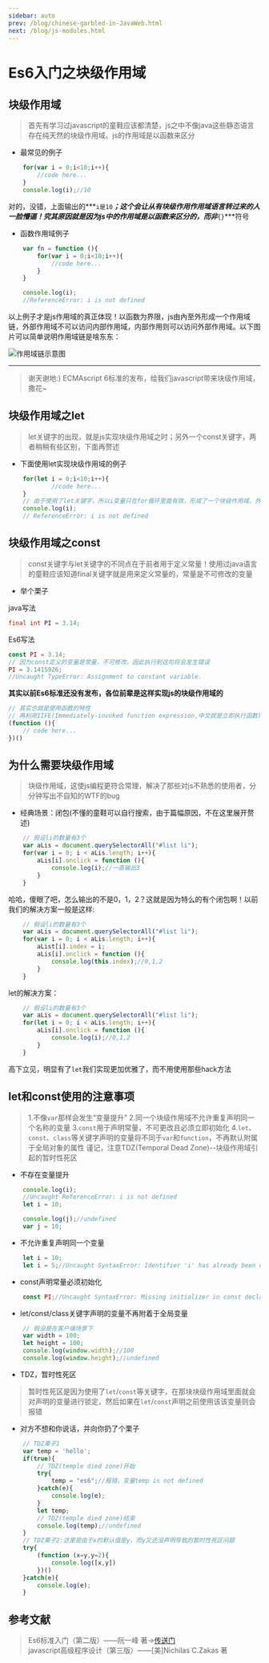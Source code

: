 ```yaml
---
sidebar: auto
prev: /blog/chinese-garbled-in-JavaWeb.html
next: /blog/js-modules.html
---
```


# Es6入门之块级作用域


## 块级作用域

> 首先有学习过javascript的童鞋应该都清楚，js之中不像java这些静态语言存在纯天然的块级作用域。js的作用域是以函数来区分

* 最常见的例子

```javascript
    for(var i = 0;i<10;i++){
        //code here...
    }
    console.log(i);//10
```


对的，没错，上面输出的***`i是10`***；这个会让从有块级作用作用域语言转过来的人一脸懵逼！究其原因就是因为js中的作用域是以函数来区分的，而非***`{}`***符号


* 函数作用域例子

```javascript
    var fn = function (){
        for(var i = 0;i<10;i++){
            //code here...
        }
    }

    console.log(i);
    //ReferenceError: i is not defined
```

以上例子才是js作用域的真正体现！以函数为界限，js由內至外形成一个作用域链，外部作用域不可以访问内部作用域，内部作用则可以访问外部作用域。以下图片可以简单说明作用域链是啥东东：

![作用域链示意图](http://img.blog.csdn.net/20170223163302750?watermark/2/text/aHR0cDovL2Jsb2cuY3Nkbi5uZXQvREJCX3ppZmVuZw==/font/5a6L5L2T/fontsize/400/fill/I0JBQkFCMA==/dissolve/70/gravity/SouthEast)

---


> 谢天谢地:)    ECMAscript 6标准的发布，给我们javascript带来块级作用域，撒花~


## 块级作用域之let


> let关键字的出现，就是js实现块级作用域之时；另外一个const关键字，两者稍稍有些区别，下面再赘述

* 下面使用let实现块级作用域的例子

```javascript
    for(let i = 0;i<10;i++){
            //code here...
    }
    // 由于使用了let关键字，所以i变量只在for循环里面有效，形成了一个块级作用域，外部作用域再反问i变量则报错
    console.log(i);
    // ReferenceError: i is not defined
```


## 块级作用域之const


> const关键字与let关键字的不同点在于前者用于定义常量！使用过java语言的童鞋应该知道final关键字就是用来定义常量的，常量是不可修改的变量

* 举个栗子

java写法

```java
final int PI = 3.14;
```


Es6写法

```javascript
const PI = 3.14;
// 因为const定义的变量是常量，不可修改，因此执行到这句将会发生错误
PI = 3.1415926;
//Uncaught TypeError: Assignment to constant variable.
```

**其实以前Es6标准还没有发布，各位前辈是这样实现js的块级作用域的**

```javascript
// 其实也就是使用函数的特性
// 再利用IIFE(Immediately-invoked function expression,中文就是立即执行函数)的特性
(function (){
    // code here...
})()
```

## 为什么需要块级作用域

> 块级作用域，这使js编程更符合常理，解决了那些对js不熟悉的使用者，分分钟写出不自知的WTF的bug

* 经典场景：闭包(不懂的童鞋可以自行搜索，由于篇幅原因，不在这里展开赘述)

```javascript
    // 假设li的数量有3个
    var aLis = document.querySelectorAll("#list li");
    for(var i = 0; i < aLis.length; i++){
        aLis[i].onclick = function (){
            console.log(i);//一直输出3
        }
    }
```

哈哈，傻眼了吧，怎么输出的不是0，1，2？这就是因为特么的有个闭包啊！以前我们的解决方案一般是这样:

```javascript
    // 假设li的数量有3个
    var aLis = document.querySelectorAll("#list li");
    for(var i = 0; i < aLis.length; i++){
        aList[i].index = i;
        aLis[i].onclick = function (){
            console.log(this.index);//0,1,2
        }
    }
```

let的解决方案：

```javascript
    // 假设li的数量有3个
    var aLis = document.querySelectorAll("#list li");
    for(let i = 0; i < aLis.length; i++){
        aLis[i].onclick = function (){
            console.log(i);//0,1,2
        }
    }
```

高下立见，明显有了`let`我们实现更加优雅了，而不用使用那些hack方法

## let和const使用的注意事项

> 1.不像`var`那样会发生“变量提升”
> 2.同一个块级作用域不允许重复声明同一个名称的变量
> 3.`const`用于声明常量，不可更改且必须立即初始化
> 4.`let`、`const`、`class`等关键字声明的变量将不同于`var`和`function`，不再默认附属于全局对象的属性
> 谨记，注意TDZ(Temporal Dead Zone)--块级作用域引起的暂时性死区

* 不存在变量提升

```javascript
    console.log(i);
    //Uncaught ReferenceError: i is not defined
    let i = 10;

    console.log(j);//undefined
    var j = 10;
```

* 不允许重复声明同一个变量

```javascript
    let i = 10;
    let i = 5;//Uncaught SyntaxError: Identifier 'i' has already been declared
```

* const声明常量必须初始化

```javascript
    const PI;//Uncaught SyntaxError: Missing initializer in const declaration
```

* let/const/class关键字声明的变量不再附着于全局变量

```javascript
    // 假设是在客户端场景下
    var width = 100;
    let height = 100;
    console.log(window.width);//100
    console.log(window.height);//undefined
```

* TDZ，暂时性死区

> 暂时性死区是因为使用了`let`/`const`等关键字，在那块块级作用域里面就会对声明的变量进行锁定，然后如果在`let`/`const`声明之前使用该该变量则会报错

* 对方不想和你说话，并向你扔了个栗子

```javascript
    // TDZ栗子1
    var temp = 'hello';
    if(true){
        // TDZ(temple died zone)开始
        try{
            temp = "es6";//报错，变量temp is not defined
        }catch(e){
            console.log(e);
        }
        let temp;
        // TDZ(temple died zone)结束
        console.log(temp);//undefined
    }
    // TDZ栗子2:这里是由于x的默认值是y，而y又还没声明导致的暂时性死区问题
    try{
        (function (x=y,y=2){
            console.log([x,y])
        })()
    }catch(e){
        console.log(e);
    }
```


## 参考文献

> Es6标准入门（第二版）——阮一峰 著->[传送门][1]<br/>
> javascript高级程序设计（第三版）——[美]Nichilas C.Zakas 著


  [1]: http://es6.ruanyifeng.com/
